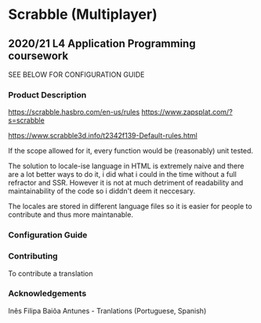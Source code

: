# Scrabble (Multiplayer)
## 2020/21 L4 Application Programming coursework

SEE BELOW FOR CONFIGURATION GUIDE

### Product Description

https://scrabble.hasbro.com/en-us/rules
https://www.zapsplat.com/?s=scrabble

https://www.scrabble3d.info/t2342f139-Default-rules.html


If the scope allowed for it, every function would be (reasonably) unit tested. 

The solution to locale-ise language in HTML is extremely naive and there are a lot better ways to do it, i did what i could in the time without a full refractor and SSR.
However it is not at much detriment of readability and maintainability of the code so i diddn't deem it neccesary.

The locales are stored in different language files so it is easier for people to contribute and thus more maintanable.

### Configuration Guide


### Contributing

To contribute a translation 

### Acknowledgements

Inês Filipa Baiõa Antunes - Tranlations (Portuguese, Spanish)

